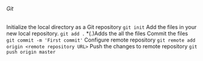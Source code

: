 ###### Git
Initialize the local directory as a Git repository 
	`git init` 
Add the files in your new local repository. 
	`git add .` *(.)Adds the all the files
Commit the files  
	`git commit -m 'First commit'` 
Configure remote repository 
	`git remote add origin <remote repository URL>` 
Push the changes to remote repository 
	`git push origin master` 
